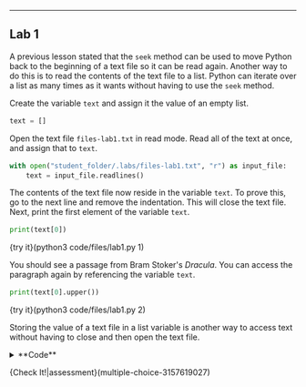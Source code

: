 ----------

## Lab 1

A previous lesson stated that the `seek` method can be used to move Python back to the beginning of a text file so it can be read again. Another way to do this is to read the contents of the text file to a list. Python can iterate over a list as many times as it wants without having to use the `seek` method.

Create the variable `text` and assign it the value of an empty list.

```python
text = []
```

Open the text file `files-lab1.txt` in read mode. Read all of the text at once, and assign that to `text`.

```python
with open("student_folder/.labs/files-lab1.txt", "r") as input_file:
    text = input_file.readlines()
```

The contents of the text file now reside in the variable `text`. To prove this, go to the next line and remove the indentation. This will close the text file. Next, print the first element of the variable `text`.

```python
print(text[0])
```

{try it}(python3 code/files/lab1.py 1)

You should see a passage from Bram Stoker's *Dracula*. You can access the paragraph again by referencing the variable `text`.

```python
print(text[0].upper())
```

{try it}(python3 code/files/lab1.py 2)

Storing the value of a text file in a list variable is another way to access text without having to close and then open the text file.

<details><summary>**Code**</summary><img src=".guides/images/text-file-as-variable.png" /></details>

{Check It!|assessment}(multiple-choice-3157619027)
